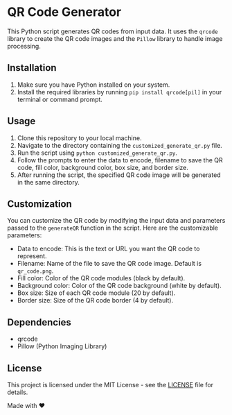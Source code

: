 # QR Code Generator

This Python script generates QR codes from input data. It uses the `qrcode` library to create the QR code images and the `Pillow` library to handle image processing.

## Installation

1. Make sure you have Python installed on your system.
2. Install the required libraries by running `pip install qrcode[pil]` in your terminal or command prompt.

## Usage

1. Clone this repository to your local machine.
2. Navigate to the directory containing the `customized_generate_qr.py` file.
3. Run the script using `python customized_generate_qr.py`.
4. Follow the prompts to enter the data to encode, filename to save the QR code, fill color, background color, box size, and border size.
5. After running the script, the specified QR code image will be generated in the same directory.

## Customization

You can customize the QR code by modifying the input data and parameters passed to the `generateQR` function in the script. Here are the customizable parameters:
- Data to encode: This is the text or URL you want the QR code to represent.
- Filename: Name of the file to save the QR code image. Default is `qr_code.png`.
- Fill color: Color of the QR code modules (black by default).
- Background color: Color of the QR code background (white by default).
- Box size: Size of each QR code module (20 by default).
- Border size: Size of the QR code border (4 by default).

## Dependencies

- qrcode
- Pillow (Python Imaging Library)

## License

This project is licensed under the MIT License - see the [LICENSE](LICENSE) file for details.

Made with ❤️
